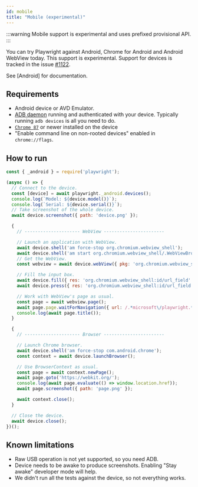```yaml
---
id: mobile
title: "Mobile (experimental)"
---
```


<!-- TOC -->
:::warning
Mobile support is experimental and uses prefixed provisional API.
:::

You can try Playwright against Android, Chrome for Android and Android WebView today. This support is experimental. Support for devices is tracked in the issue [#1122](https://github.com/microsoft/playwright/issues/1122).

See [Android] for documentation.

## Requirements

- Android device or AVD Emulator.
- [ADB daemon](https://developer.android.com/studio/command-line/adb) running and authenticated with your device. Typically running `adb devices` is all you need to do.
- [`Chrome 87`](https://play.google.com/store/apps/details?id=com.android.chrome) or newer installed on the device
- "Enable command line on non-rooted devices" enabled in `chrome://flags`.

## How to run

```js
const { _android } = require('playwright');

(async () => {
  // Connect to the device.
  const [device] = await playwright._android.devices();
  console.log(`Model: ${device.model()}`);
  console.log(`Serial: ${device.serial()}`);
  // Take screenshot of the whole device.
  await device.screenshot({ path: 'device.png' });

  {
    // --------------------- WebView -----------------------

    // Launch an application with WebView.
    await device.shell('am force-stop org.chromium.webview_shell');
    await device.shell('am start org.chromium.webview_shell/.WebViewBrowserActivity');
    // Get the WebView.
    const webview = await device.webView({ pkg: 'org.chromium.webview_shell' });

    // Fill the input box.
    await device.fill({ res: 'org.chromium.webview_shell:id/url_field' }, 'github.com/microsoft/playwright');
    await device.press({ res: 'org.chromium.webview_shell:id/url_field' }, 'Enter');

    // Work with WebView's page as usual.
    const page = await webview.page();
    await page.page.waitForNavigation({ url: /.*microsoft\/playwright.*/ });
    console.log(await page.title());
  }

  {
    // --------------------- Browser -----------------------

    // Launch Chrome browser.
    await device.shell('am force-stop com.android.chrome');
    const context = await device.launchBrowser();

    // Use BrowserContext as usual.
    const page = await context.newPage();
    await page.goto('https://webkit.org/');
    console.log(await page.evaluate(() => window.location.href));
    await page.screenshot({ path: 'page.png' });

    await context.close();
  }

  // Close the device.
  await device.close();
})();
```

## Known limitations
- Raw USB operation is not yet supported, so you need ADB.
- Device needs to be awake to produce screenshots. Enabling "Stay awake" developer mode will help.
- We didn't run all the tests against the device, so not everything works.
